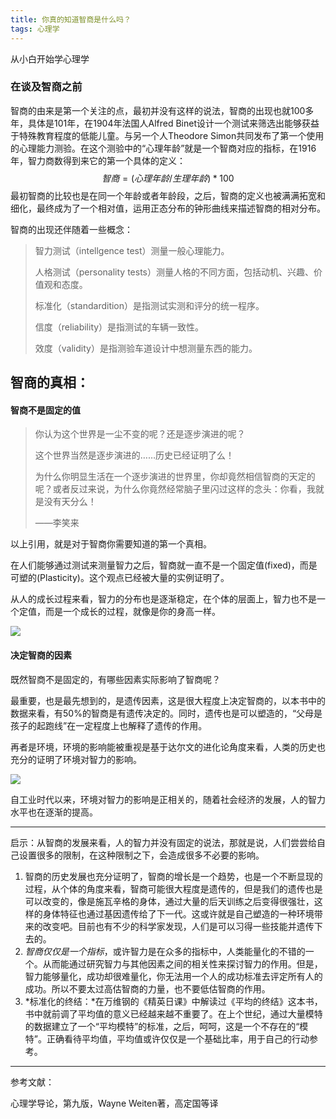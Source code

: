 ```yaml
---
title: 你真的知道智商是什么吗？
tags: 心理学
---
```

从小白开始学心理学

### 在谈及智商之前

智商的由来是第一个关注的点，最初并没有这样的说法，智商的出现也就100多年，具体是101年，在1904年法国人Alfred Binet设计一个测试来筛选出能够获益于特殊教育程度的低能儿童。与另一个人Theodore Simon共同发布了第一个使用的心理能力测验。在这个测验中的“心理年龄”就是一个智商对应的指标，在1916年，智力商数得到来它的第一个具体的定义：
$$
智商=(心理年龄/生理年龄)*100
$$
最初智商的比较也是在同一个年龄或者年龄段，之后，智商的定义也被满满拓宽和细化，最终成为了一个相对值，运用正态分布的钟形曲线来描述智商的相对分布。

智商的出现还伴随着一些概念：

> 智力测试（intellgence test）测量一般心理能力。
>
> 人格测试（personality tests）测量人格的不同方面，包括动机、兴趣、价值观和态度。
>
> 标准化（standardition）是指测试实测和评分的统一程序。
>
> 信度（reliability）是指测试的车辆一致性。
>
> 效度（validity）是指测验车道设计中想测量东西的能力。

## 智商的真相：

#### **智商不是固定的值**

> 你认为这个世界是一尘不变的呢？还是逐步演进的呢？
>
> 这个世界当然是逐步演进的……历史已经证明了么！
>
> 为什么你明显生活在一个逐步演进的世界里，你却竟然相信智商的天定的呢？或者反过来说，为什么你竟然经常脑子里闪过这样的念头：你看，我就是没有天分么！
>
> ——李笑来

以上引用，就是对于智商你需要知道的第一个真相。

在人们能够通过测试来测量智力之后，智商就一直不是一个固定值(fixed)，而是可塑的(Plasticity)。这个观点已经被大量的实例证明了。

从人的成长过程来看，智力的分布也是逐渐稳定，在个体的层面上，智力也不是一个定值，而是一个成长的过程，就像是你的身高一样。

![](https://ws1.sinaimg.cn/large/006tKfTcgy1fhpm7t9v4qj31kw1ehb29.jpg)

#### **决定智商的因素**

既然智商不是固定的，有哪些因素实际影响了智商呢？

最重要，也是最先想到的，是遗传因素，这是很大程度上决定智商的，以本书中的数据来看，有50%的智商是有遗传决定的。同时，遗传也是可以塑造的，“父母是孩子的起跑线”在一定程度上也解释了遗传的作用。

再者是环境，环境的影响能被重视是基于达尔文的进化论角度来看，人类的历史也充分的证明了环境对智力的影响。

![](https://ws1.sinaimg.cn/large/006tKfTcgy1fhpm6ubcvhj31kw1b4wz7.jpg)

自工业时代以来，环境对智力的影响是正相关的，随着社会经济的发展，人的智力水平也在逐渐的提高。

---

启示：从智商的发展来看，人的智力并没有固定的说法，那就是说，人们尝尝给自己设置很多的限制，在这种限制之下，会造成很多不必要的影响。

1. 智商的历史发展也充分证明了，智商的增长是一个趋势，也是一个不断显现的过程，从个体的角度来看，智商可能很大程度是遗传的，但是我们的遗传也是可以改变的，像是施瓦辛格的身体，通过大量的后天训练之后变得很强壮，这样的身体特征也通过基因遗传给了下一代。这或许就是自己塑造的一种环境带来的改变吧。目前也有不少的科学家发现，人们是可以习得一些技能并遗传下去的。
2. *智商仅仅是一个指标*，或许智力是在众多的指标中，人类能量化的不错的一个。从而能通过研究智力与其他因素之间的相关性来探讨智力的作用。但是，智力能够量化，成功却很难量化，你无法用一个人的成功标准去评定所有人的成功。所以不要太过高估智商的力量，也不要低估智商的作用。
3. *标准化的终结：*在万维钢的《精英日课》中解读过《平均的终结》这本书，书中就前调了平均值的意义已经越来越不重要了。在上个世纪，通过大量模特的数据建立了一个“平均模特”的标准，之后，呵呵，这是一个不存在的“模特”。正确看待平均值，平均值或许仅仅是一个基础比率，用于自己的行动参考。

---

参考文献：

心理学导论，第九版，Wayne Weiten著，高定国等译
